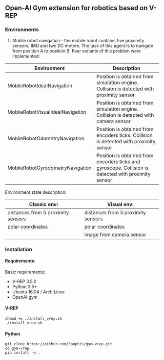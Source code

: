 ## Open-AI Gym extension for robotics based on V-REP

### Environments

1. Mobile robot navigation - the mobile robot contains five proximity sensors,
IMU and two DC motors. The task of this agent is to navigate from position A to position B.
Four variants of this problem were implemented:

| Environment                      | Description                                                                                         |
| -------------------------------- | --------------------------------------------------------------------------------------------------- |
| MobileRobotIdealNavigation       | Position is obtained from simulation engine. Collision is detected with proximity sensor            |
| MobileRobotVisualIdealNavigation | Position is obtained from simulation engine. Collision is detected with camera sensor               |
| MobileRobotOdometryNavigation    | Position is obtained from encoders ticks. Collision is detected with proximity sensor               |
| MobileRobotGyrodometryNavigation | Position is obtained from encoders ticks and gyroscope. Collision is detected with proximity sensor |

Environment state description:

| Classic env:                       | Visual env:                        |
| ---------------------------------- | ---------------------------------- |
| distances from 5 proximity sensors | distances from 5 proximity sensors |
| polar coordinates                  | polar coordinates                  |
|                                    | image from camera sensor           |
    
### Installation

#### Requirements:
Basic requirements:
* V-REP 3.5.0
* Python 3.5+
* Ubuntu 16.04 / Arch Linux
* OpenAI gym


#### V-REP
```
chmod +x ./install_vrep.sh
./install_vrep.sh
```
#### Python
```
git clone https://github.com/Souphis/gym-vrep.git
cd gym-vrep
pip install -e .
```
